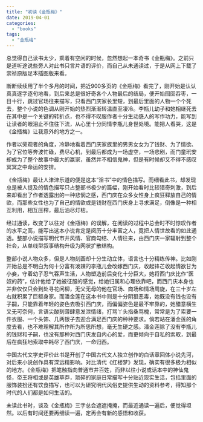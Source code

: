 ```yaml
---
title: "初读《金瓶梅》"
date: 2019-04-01
categories: 
  - "books"
tags: 
  - "金瓶梅"
---
```


总觉得自己读书太少，乘着有空闲的时候，忽然想起一本奇书《金瓶梅》。之前只是道听途说些旁人对此书只言片语的评价，而自己从未通读过，于是从网上下载了崇祯原版足本插图版来看。

断断续续用了半个多月的时间，把近900多页的《金瓶梅》看完了，刚开始是认认真真逐字逐句地看，到后来总是很好奇各个人物最后的结局，便开始囫囵吞枣，一目十行，跳过官场往来描写，只看西门庆家长里短，到最后里面的人物一个个死去，整个小说的色调从刚开始的热烈渐渐转温直至凄冷。李瓶儿幼子和她相继死去在其中是一个关键的转折点，也不得不叹服作者十分生动感人的写作功力，能写到让读者的眼泪止不住往下流，从心里十分同情李瓶儿身世处境。能把人看哭，这是《金瓶梅》让我意外的地方之一。

作者以旁观者的角度，冷静地看着西门庆家族里的男男女女为了钱财、为了情欲、为了官位等奔波忙碌，费尽心机，到最后都成为一场虚空，一场悲剧，而门童玳安却成为了整个故事中最大的赢家，虽然并不相信鬼神，但是有时候却又不得不感叹冥冥之中命运的安排。

《金瓶梅》最让人津津乐道的便是这本“淫书”中的情色描写。而细看此书，却发现总是被人提及的情色描写只占整部书极少的篇幅，刚开始看时比较猎奇刺激，到后来却看出了作者透露出的一种悲悯之感，西门庆在众多女性身上疯狂释放自己的情欲，而那些女性也为了自己的情欲或是钱财在西门庆身上寻求满足，倒像是一种相互利用，相互压榨，最后油尽灯枯。

经过通读，改变了以往对《金瓶梅》的误解，在阅读的过程中总会时不时惊叹作者的水平之高，能写出这本小说肯定是阅历十分丰富之人，竟把人情世故看的如此通透。整部小说描写明代市井风情、官商勾结、人情往来，由西门庆一家辐射到整个社会，从单线型叙事结构升级为网状扩散结构。

整部小说人物众多，但是人物刻画却十分生动立体，语言也十分精练传神。比如刚开始总是不明白为何十分富有泼辣的李瓶儿会改嫁西门庆，收起锋芒收起情欲甘为小妾，守着幼子忍气吞声生活，人物塑造前后变化十分巨大，她将西门庆比作“医奴的药”，估计他给了她被征服的感觉，给她归属和心理依靠吧，而西门庆本身也并非仅仅只会到处寻花问柳，无父无母的他在官场、商场和情场周旋，在三十岁左右就积累了巨额身家。而潘金莲在这本书中则是十分阴狠恶毒，她既没有钱也没有子嗣，只能靠着年轻的姿色去吸引西门庆，而偏偏姿色是最不牢靠的，她醋意横生又无可奈何，言语尖酸刻薄肆意发泄情绪，打骂丫头指桑骂槐，常常是为了索要一件衣服、一个头饰、几两银子去迎合满足西门庆的种种要求。倘若站在潘金莲的角度去看，也不难理解其所作所为所思所想，毫无生硬之感。潘金莲除了没有李瓶儿的钱财和子嗣，也没有那种对西门庆发自内心的爱，而更倾向于自私的索取，到最后在疯狂地索取中耗尽了西门庆，一命归西。

中国古代文学史评价此书是开创了中国古代文人独立创作的白话章回体小说先河，对后来小说创作具有深远精影响。对比清代《红楼梦》发现，确实有很多极为相似的地方。《金瓶梅》把笔触指向普通市井百姓，而非以往小说或话本中的神仙鬼怪，帝王将相或是英雄草莽，琐碎的家庭日常描写十分贴近现实生活，包括里面的服饰装扮还有饮食描写，也可以为研究明代风俗史提供生动的资料参考，得知那个时代的人们都是如何生活的。

未读此书时，谈及《金瓶梅》三字总会遮遮掩掩，而最近通读一遍后，便觉得坦然。以后有时间还要再细读一遍，定再会有新的感悟和收获。
